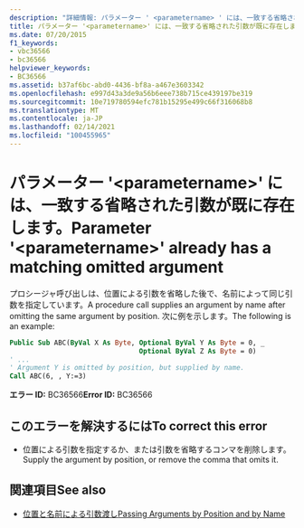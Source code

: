```yaml
---
description: "詳細情報: パラメーター ' <parametername> ' には、一致する省略された引数が既に含まれています"
title: パラメーター '<parametername>' には、一致する省略された引数が既に存在します。
ms.date: 07/20/2015
f1_keywords:
- vbc36566
- bc36566
helpviewer_keywords:
- BC36566
ms.assetid: b37af6bc-abd0-4436-bf8a-a467e3603342
ms.openlocfilehash: e997d43a3de9a56b6eee738b715ce439197be319
ms.sourcegitcommit: 10e719780594efc781b15295e499c66f316068b8
ms.translationtype: MT
ms.contentlocale: ja-JP
ms.lasthandoff: 02/14/2021
ms.locfileid: "100455965"
---
```

# <a name="parameter-parametername-already-has-a-matching-omitted-argument"></a><span data-ttu-id="cf171-103">パラメーター '\<parametername>' には、一致する省略された引数が既に存在します。</span><span class="sxs-lookup"><span data-stu-id="cf171-103">Parameter '\<parametername>' already has a matching omitted argument</span></span>

<span data-ttu-id="cf171-104">プロシージャ呼び出しは、位置による引数を省略した後で、名前によって同じ引数を指定しています。</span><span class="sxs-lookup"><span data-stu-id="cf171-104">A procedure call supplies an argument by name after omitting the same argument by position.</span></span> <span data-ttu-id="cf171-105">次に例を示します。</span><span class="sxs-lookup"><span data-stu-id="cf171-105">The following is an example:</span></span>
  
```vb  
Public Sub ABC(ByVal X As Byte, Optional ByVal Y As Byte = 0, _  
                                Optional ByVal Z As Byte = 0)  
' ...  
' Argument Y is omitted by position, but supplied by name.  
Call ABC(6, , Y:=3)
```  
  
 <span data-ttu-id="cf171-106">**エラー ID:** BC36566</span><span class="sxs-lookup"><span data-stu-id="cf171-106">**Error ID:** BC36566</span></span>  
  
## <a name="to-correct-this-error"></a><span data-ttu-id="cf171-107">このエラーを解決するには</span><span class="sxs-lookup"><span data-stu-id="cf171-107">To correct this error</span></span>  
  
- <span data-ttu-id="cf171-108">位置による引数を指定するか、または引数を省略するコンマを削除します。</span><span class="sxs-lookup"><span data-stu-id="cf171-108">Supply the argument by position, or remove the comma that omits it.</span></span>  
  
## <a name="see-also"></a><span data-ttu-id="cf171-109">関連項目</span><span class="sxs-lookup"><span data-stu-id="cf171-109">See also</span></span>

- [<span data-ttu-id="cf171-110">位置と名前による引数渡し</span><span class="sxs-lookup"><span data-stu-id="cf171-110">Passing Arguments by Position and by Name</span></span>](../programming-guide/language-features/procedures/passing-arguments-by-position-and-by-name.md)
